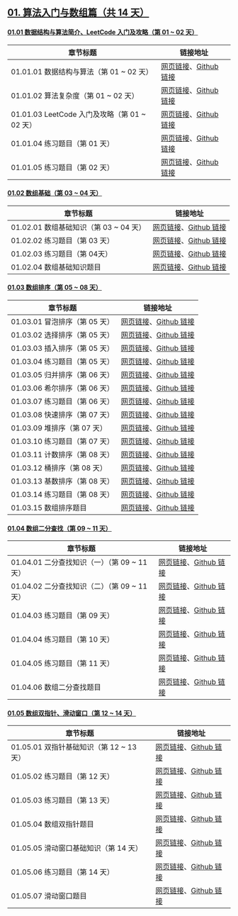 

## [01. 算法入门与数组篇（共 14 天）](https://datawhalechina.github.io/leetcode-notes/#/ch01/index?id=_01-算法入门与数组篇（共-14-天）)

#### [01.01 数据结构与算法简介、LeetCode 入门及攻略（第 01 ~ 02 天）](https://datawhalechina.github.io/leetcode-notes/#/ch01/index?id=_0101-数据结构与算法简介、leetcode-入门及攻略（第-01-02-天）)

| 章节标题                                      | 链接地址                                                     |
| --------------------------------------------- | ------------------------------------------------------------ |
| 01.01.01 数据结构与算法（第 01 ~ 02 天）      | [网页链接](https://datawhalechina.github.io/leetcode-notes/#/ch01/01.01/01.01.01-Data-Structures-Algorithms)、[Github 链接](https://github.com/datawhalechina/leetcode-notes/blob/main/docs/ch01/01.01/01.01.01-Data-Structures-Algorithms.md) |
| 01.01.02 算法复杂度（第 01 ~ 02 天）          | [网页链接](https://datawhalechina.github.io/leetcode-notes/#/ch01/01.01/01.01.02-Algorithm-Complexity)、[Github 链接](https://github.com/datawhalechina/leetcode-notes/blob/main/docs/ch01/01.01/01.01.02-Algorithm-Complexity.md) |
| 01.01.03 LeetCode 入门及攻略（第 01 ~ 02 天） | [网页链接](https://datawhalechina.github.io/leetcode-notes/#/ch01/01.01/01.01.03-LeetCode-Guide)、[Github 链接](https://github.com/datawhalechina/leetcode-notes/blob/main/docs/ch01/01.01/01.01.03-LeetCode-Guide.md) |
| 01.01.04 练习题目（第 01 天）                 | [网页链接](https://datawhalechina.github.io/leetcode-notes/#/ch01/01.01/01.01.04-Exercises)、[Github 链接](https://github.com/datawhalechina/leetcode-notes/blob/main/docs/ch01/01.01/01.01.04-Exercises.md) |
| 01.01.05 练习题目（第 02 天）                 | [网页链接](https://datawhalechina.github.io/leetcode-notes/#/ch01/01.01/01.01.05-Exercises)、[Github 链接](https://github.com/datawhalechina/leetcode-notes/blob/main/docs/ch01/01.01/01.01.05-Exercises.md) |

#### [01.02 数组基础（第 03 ~ 04 天）](https://datawhalechina.github.io/leetcode-notes/#/ch01/index?id=_0102-数组基础（第-03-04-天）)

| 章节标题                               | 链接地址                                                     |
| -------------------------------------- | ------------------------------------------------------------ |
| 01.02.01 数组基础知识（第 03 ~ 04 天） | [网页链接](https://datawhalechina.github.io/leetcode-notes/#/ch01/01.02/01.02.01-Array-Basic)、[Github 链接](https://github.com/datawhalechina/leetcode-notes/blob/main/docs/ch01/01.02/01.02.01-Array-Basic.md) |
| 01.02.02 练习题目（第 03 天）          | [网页链接](https://datawhalechina.github.io/leetcode-notes/#/ch01/01.02/01.02.02-Exercises)、[Github 链接](https://github.com/datawhalechina/leetcode-notes/blob/main/docs/ch01/01.02/01.02.02-Exercises.md) |
| 01.02.03 练习题目（第 04天）           | [网页链接](https://datawhalechina.github.io/leetcode-notes/#/ch01/01.02/01.02.03-Exercises)、[Github 链接](https://github.com/datawhalechina/leetcode-notes/blob/main/docs/ch01/01.02/01.02.03-Exercises.md) |
| 01.02.04 数组基础知识题目              | [网页链接](https://datawhalechina.github.io/leetcode-notes/#/ch01/01.02/01.02.04-Array-Basic-List)、[Github 链接](https://github.com/datawhalechina/leetcode-notes/blob/main/docs/ch01/01.02/01.02.04-Array-Basic-List.md) |

#### [01.03 数组排序（第 05 ~ 08 天）](https://datawhalechina.github.io/leetcode-notes/#/ch01/index?id=_0103-数组排序（第-05-08-天）)

| 章节标题                      | 链接地址                                                     |
| ----------------------------- | ------------------------------------------------------------ |
| 01.03.01 冒泡排序（第 05 天） | [网页链接](https://datawhalechina.github.io/leetcode-notes/#/ch01/01.03/01.03.01-Array-Bubble-Sort)、[Github 链接](https://github.com/datawhalechina/leetcode-notes/blob/main/docs/ch01/01.03/01.03.01-Array-Bubble-Sort.md) |
| 01.03.02 选择排序（第 05 天） | [网页链接](https://datawhalechina.github.io/leetcode-notes/#/ch01/01.03/01.03.02-Array-Selection-Sort)、[Github 链接](https://github.com/datawhalechina/leetcode-notes/blob/main/docs/ch01/01.03/01.03.02-Array-Selection-Sort.md) |
| 01.03.03 插入排序（第 05 天） | [网页链接](https://datawhalechina.github.io/leetcode-notes/#/ch01/01.03/01.03.03-Array-Insertion-Sort)、[Github 链接](https://github.com/datawhalechina/leetcode-notes/blob/main/docs/ch01/01.03/01.03.03-Array-Insertion-Sort.md) |
| 01.03.04 练习题目（第 05 天） | [网页链接](https://datawhalechina.github.io/leetcode-notes/#/ch01/01.03/01.03.04-Exercises)、[Github 链接](https://github.com/datawhalechina/leetcode-notes/blob/main/docs/ch01/01.03/01.03.04-Exercises.md) |
| 01.03.05 归并排序（第 06 天） | [网页链接](https://datawhalechina.github.io/leetcode-notes/#/ch01/01.03/01.03.05-Array-Merge-Sort)、[Github 链接](https://github.com/datawhalechina/leetcode-notes/blob/main/docs/ch01/01.03/01.03.05-Array-Merge-Sort.md) |
| 01.03.06 希尔排序（第 06 天） | [网页链接](https://datawhalechina.github.io/leetcode-notes/#/ch01/01.03/01.03.06-Array-Shell-Sort)、[Github 链接](https://github.com/datawhalechina/leetcode-notes/blob/main/docs/ch01/01.03/01.03.06-Array-Shell-Sort.md) |
| 01.03.07 练习题目（第 06 天） | [网页链接](https://datawhalechina.github.io/leetcode-notes/#/ch01/01.03/01.03.07-Exercises)、[Github 链接](https://github.com/datawhalechina/leetcode-notes/blob/main/docs/ch01/01.03/01.03.07-Exercises.md) |
| 01.03.08 快速排序（第 07 天） | [网页链接](https://datawhalechina.github.io/leetcode-notes/#/ch01/01.03/01.03.08-Array-Quick-Sort)、[Github 链接](https://github.com/datawhalechina/leetcode-notes/blob/main/docs/ch01/01.03/01.03.08-Array-Quick-Sort.md) |
| 01.03.09 堆排序（第 07 天）   | [网页链接](https://datawhalechina.github.io/leetcode-notes/#/ch01/01.03/01.03.09-Array-Heap-Sort)、[Github 链接](https://github.com/datawhalechina/leetcode-notes/blob/main/docs/ch01/01.03/01.03.09-Array-Heap-Sort.md) |
| 01.03.10 练习题目（第 07 天） | [网页链接](https://datawhalechina.github.io/leetcode-notes/#/ch01/01.03/01.03.10-Exercises)、[Github 链接](https://github.com/datawhalechina/leetcode-notes/blob/main/docs/ch01/01.03/01.03.10-Exercises.md) |
| 01.03.11 计数排序（第 08 天） | [网页链接](https://datawhalechina.github.io/leetcode-notes/#/ch01/01.03/01.03.11-Array-Counting-Sort)、[Github 链接](https://github.com/datawhalechina/leetcode-notes/blob/main/docs/ch01/01.03/01.03.11-Array-Counting-Sort.md) |
| 01.03.12 桶排序（第 08 天）   | [网页链接](https://datawhalechina.github.io/leetcode-notes/#/ch01/01.03/01.03.12-Array-Bucket-Sort)、[Github 链接](https://github.com/datawhalechina/leetcode-notes/blob/main/docs/ch01/01.03/01.03.12-Array-Bucket-Sort.md) |
| 01.03.13 基数排序（第 08 天） | [网页链接](https://datawhalechina.github.io/leetcode-notes/#/ch01/01.03/01.03.13-Array-Radix-Sort)、[Github 链接](https://github.com/datawhalechina/leetcode-notes/blob/main/docs/ch01/01.03/01.03.13-Array-Radix-Sort.md) |
| 01.03.14 练习题目（第 08 天） | [网页链接](https://datawhalechina.github.io/leetcode-notes/#/ch01/01.03/01.03.14-Exercises)、[Github 链接](https://github.com/datawhalechina/leetcode-notes/blob/main/docs/ch01/01.03/01.03.14-Exercises.md) |
| 01.03.15 数组排序题目         | [网页链接](https://datawhalechina.github.io/leetcode-notes/#/ch01/01.03/01.03.15-Array-Sort-List)、[Github 链接](https://github.com/datawhalechina/leetcode-notes/blob/main/docs/ch01/01.03/01.03.15-Array-Sort-List.md) |

#### [01.04 数组二分查找（第 09 ~ 11 天）](https://datawhalechina.github.io/leetcode-notes/#/ch01/index?id=_0104-数组二分查找（第-09-11-天）)

| 章节标题                                     | 链接地址                                                     |
| -------------------------------------------- | ------------------------------------------------------------ |
| 01.04.01 二分查找知识（一）（第 09 ~ 11 天） | [网页链接](https://datawhalechina.github.io/leetcode-notes/#/ch01/01.04/01.04.01-Array-Binary-Search-01)、[Github 链接](https://github.com/datawhalechina/leetcode-notes/blob/main/docs/ch01/01.04/01.04.01-Array-Binary-Search-01.md) |
| 01.04.02 二分查找知识（二）（第 09 ~ 11 天） | [网页链接](https://datawhalechina.github.io/leetcode-notes/#/ch01/01.04/01.04.02-Array-Binary-Search-02)、[Github 链接](https://github.com/datawhalechina/leetcode-notes/blob/main/docs/ch01/01.04/01.04.02-Array-Binary-Search-02.md) |
| 01.04.03 练习题目（第 09 天）                | [网页链接](https://datawhalechina.github.io/leetcode-notes/#/ch01/01.04/01.04.03-Exercises)、[Github 链接](https://github.com/datawhalechina/leetcode-notes/blob/main/docs/ch01/01.04/01.04.03-Exercises.md) |
| 01.04.04 练习题目（第 10 天）                | [网页链接](https://datawhalechina.github.io/leetcode-notes/#/ch01/01.04/01.04.04-Exercises)、[Github 链接](https://github.com/datawhalechina/leetcode-notes/blob/main/docs/ch01/01.04/01.04.04-Exercises.md) |
| 01.04.05 练习题目（第 11 天）                | [网页链接](https://datawhalechina.github.io/leetcode-notes/#/ch01/01.04/01.04.05-Exercises)、[Github 链接](https://github.com/datawhalechina/leetcode-notes/blob/main/docs/ch01/01.04/01.04.05-Exercises.md) |
| 01.04.06 数组二分查找题目                    | [网页链接](https://datawhalechina.github.io/leetcode-notes/#/ch01/01.04/01.04.06-Array-Binary-Search-List)、[Github 链接](https://github.com/datawhalechina/leetcode-notes/blob/main/docs/ch01/01.04/01.04.06-Array-Binary-Search-List.md) |

#### [01.05 数组双指针、滑动窗口（第 12 ~ 14 天）](https://datawhalechina.github.io/leetcode-notes/#/ch01/index?id=_0105-数组双指针、滑动窗口（第-12-14-天）)

| 章节标题                                 | 链接地址                                                     |
| ---------------------------------------- | ------------------------------------------------------------ |
| 01.05.01 双指针基础知识（第 12 ~ 13 天） | [网页链接](https://datawhalechina.github.io/leetcode-notes/#/ch01/01.05/01.05.01-Array-Two-Pointers)、[Github 链接](https://github.com/datawhalechina/leetcode-notes/blob/main/docs/ch01/01.05/01.05.01-Array-Two-Pointers.md) |
| 01.05.02 练习题目（第 12 天）            | [网页链接](https://datawhalechina.github.io/leetcode-notes/#/ch01/01.05/01.05.02-Exercises)、[Github 链接](https://github.com/datawhalechina/leetcode-notes/blob/main/docs/ch01/01.05/01.05.02-Exercises.md) |
| 01.05.03 练习题目（第 13 天）            | [网页链接](https://datawhalechina.github.io/leetcode-notes/#/ch01/01.05/01.05.03-Exercises)、[Github 链接](https://github.com/datawhalechina/leetcode-notes/blob/main/docs/ch01/01.05/01.05.03-Exercises.md) |
| 01.05.04 数组双指针题目                  | [网页链接](https://datawhalechina.github.io/leetcode-notes/#/ch01/01.05/01.05.04-Array-Two-Pointers-List)、[Github 链接](https://github.com/datawhalechina/leetcode-notes/blob/main/docs/ch01/01.05/01.05.04-Array-Two-Pointers-List.md) |
| 01.05.05 滑动窗口基础知识（第 14 天）    | [网页链接](https://datawhalechina.github.io/leetcode-notes/#/ch01/01.05/01.05.05-Array-Sliding-Window)、[Github 链接](https://github.com/datawhalechina/leetcode-notes/blob/main/docs/ch01/01.05/01.05.05-Array-Sliding-Window.md) |
| 01.05.06 练习题目（第 14 天）            | [网页链接](https://datawhalechina.github.io/leetcode-notes/#/ch01/01.05/01.05.06-Exercises)、[Github 链接](https://github.com/datawhalechina/leetcode-notes/blob/main/docs/ch01/01.05/01.05.06-Exercises.md) |
| 01.05.07 滑动窗口题目                    | [网页链接](https://datawhalechina.github.io/leetcode-notes/#/ch01/01.05/01.05.07-Array-Sliding-Window-List)、[Github 链接](https://github.com/datawhalechina/leetcode-notes/blob/main/docs/ch01/01.05/01.05.07-Array-Sliding-Window-List.md) |